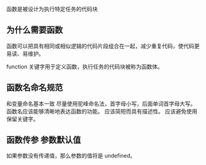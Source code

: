 函数是被设计为执行特定任务的代码块

## 为什么需要函数

函数可以把具有相同或相似逻辑的代码片段组合在一起，减少重复代码，使代码更易读、易维护。

function 关键字用于定义函数，执行任务的代码块被称为函数体。

## 函数名命名规范
和变量命名基本一致
尽量使用驼峰命名法，首字母小写，后面单词首字母大写。
函数名应该能够清晰地表达函数的功能。
应该简短而具有描述性。
应该避免使用保留关键字。

## 函数传参 参数默认值
如果参数没有传递值，那么参数的值将是 undefined。
